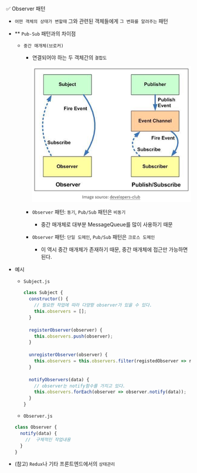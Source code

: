 ✅ Observer 패턴

* `어떤 객체의 상태가 변할때` 그와 관련된 객체들에게 `그 변화를 알려주는` 패턴
* ** `Pub-Sub` 패턴과의 차이점
  * `중간 매개체(브로커)`
    * 연결되어야 하는 두 객체간의 `결합도`
    
      ![observer vs pub-sub](/resources/observer&pub-sub.png)

    * `Observer` 패턴: `동기`, `Pub/Sub` 패턴은 `비동기`
      * 중간 매개체로 대부분 MessageQueue를 많이 사용하기 때문
    * `Observer` 패턴: `단일 도메인`, `Pub/Sub` 패턴은 `크로스 도메인`
      * 이 역시 중간 매개체가 존재하기 때문, 중간 매개체에 접근만 가능하면 된다.

* 예시
  * `Subject.js`
    ```js
    class Subject {
      constructor() {
        // 필요한 작업에 따라 다양항 observer가 있을 수 있다.
        this.observers = [];
      }
      
      registerObserver(observer) {
        this.observers.push(observer);
      }
      
      unregisterObserver(observer) {
        this.observers = this.observers.filter(registedObserver => registedObserver !== observer);
      }
      
      notifyObservers(data) {
        // observer는 notify함수를 가지고 있다.
        this.observers.forEach(observer => observer.notify(data));
      }
    }
    ```
  * `Observer.js`
  ```js
  class Observer {
    notify(data) {
      //  구체적인 작업내용
    }
  }
  ```
  
* (참고) `Redux`나 기타 프론트엔드에서의 `상태관리`